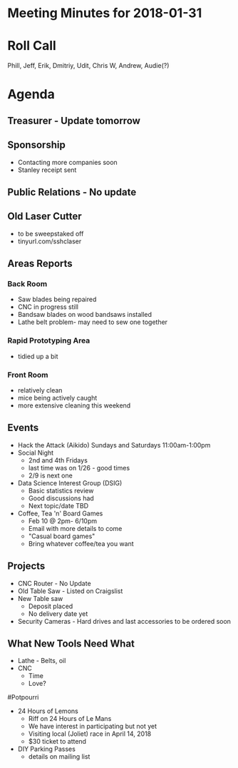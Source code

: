Meeting Minutes for 2018-01-31
=============================
# Roll Call
Phill, Jeff, Erik, Dmitriy, Udit, Chris W, Andrew, Audie(?)

# Agenda
## Treasurer - Update tomorrow
## Sponsorship
- Contacting more companies soon
- Stanley receipt sent
## Public Relations - No update
## Old Laser Cutter
- to be sweepstaked off
- tinyurl.com/sshclaser
## Areas Reports
### Back Room
- Saw blades being repaired
- CNC in progress still
- Bandsaw blades on wood bandsaws installed
- Lathe belt problem- may need to sew one together
### Rapid Prototyping Area
- tidied up a bit
### Front Room
- relatively clean
- mice being actively caught
- more extensive cleaning this weekend
## Events
- Hack the Attack (Aikido) Sundays and Saturdays 11:00am-1:00pm
- Social Night
  - 2nd and 4th Fridays
  - last time was on 1/26 - good times
  - 2/9 is next one
- Data Science Interest Group (DSIG)
  - Basic statistics review
  - Good discussions had
  - Next topic/date TBD
- Coffee, Tea 'n' Board Games
  - Feb 10 @ 2pm- 6/10pm
  - Email with more details to come
  - "Casual board games"
  - Bring whatever coffee/tea you want 
## Projects
- CNC Router - No Update
- Old Table Saw - Listed on Craigslist
- New Table saw
  - Deposit placed
  - No delivery date yet
- Security Cameras - Hard drives and last accessories to be ordered soon

## What New Tools Need What
- Lathe - Belts, oil
- CNC
  - Time
  - Love?

#Potpourri
- 24 Hours of Lemons
  - Riff on 24 Hours of Le Mans
  - We have interest in participating but not yet
  - Visiting local (Joliet) race in April 14, 2018
  - $30 ticket to attend
- DIY Parking Passes
  - details on mailing list
